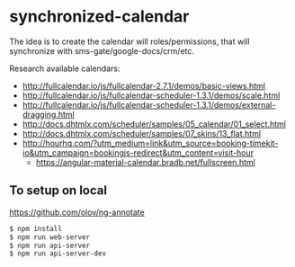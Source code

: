 # synchronized-calendar
The idea is to create the calendar will roles/permissions, that will synchronize with sms-gate/google-docs/crm/etc.

Research available calendars:
- http://fullcalendar.io/js/fullcalendar-2.7.1/demos/basic-views.html
- http://fullcalendar.io/js/fullcalendar-scheduler-1.3.1/demos/scale.html
- http://fullcalendar.io/js/fullcalendar-scheduler-1.3.1/demos/external-dragging.html
- http://docs.dhtmlx.com/scheduler/samples/05_calendar/01_select.html
- http://docs.dhtmlx.com/scheduler/samples/07_skins/13_flat.html
- http://hourhq.com/?utm_medium=link&utm_source=booking-timekit-io&utm_campaign=bookingjs-redirect&utm_content=visit-hour
  - https://angular-material-calendar.bradb.net/fullscreen.html

## To setup on local

https://github.com/olov/ng-annotate
```bash
$ npm install
$ npm run web-server
$ npm run api-server
$ npm run api-server-dev
```